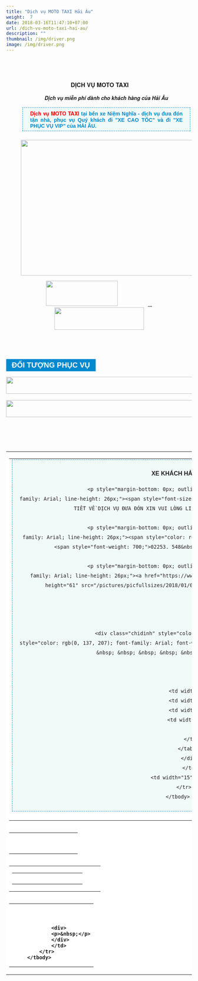 ```yaml
---
title: "Dịch vụ MOTO TAXI Hải Âu"
weight:  7
date: 2018-03-16T11:47:10+07:00
url: /dich-vu-moto-taxi-hai-au/
description: ""
thumbnail: /img/driver.png
image: /img/driver.png
---
```

<div class="description">
                    	   <div class="itemImageBlock" style="border: 0px; outline: 0px; font-size: 14px; vertical-align: baseline; background-image: initial; background-position: initial; background-size: initial; background-repeat: initial; background-attachment: initial; background-origin: initial; background-clip: initial; margin: 10px 0px 16px; padding: 8px; float: left; font-family: &quot;Helvetica Neue&quot;, Helvetica, Arial, sans-serif;">
<div class="clr" style="border: 0px; outline: 0px; vertical-align: baseline; background: transparent; margin: 0px; padding: 0px; clear: both; height: 0px; line-height: 0; float: none; overflow: hidden; visibility: hidden; width: 0px;"><span style="background-color: transparent; color: rgb(51, 51, 51); font-family: Arial, Helvetica, sans-serif; font-size: 16px;">DỊCH VỤ MOTO TAXI</span></div>
</div>

<div id="itemListLeading" style="font-family: &quot;Helvetica Neue&quot;, Helvetica, Arial, sans-serif; font-weight: bold; border: 0px; outline: 0px; vertical-align: baseline; background: transparent; margin: 0px; padding: 0px;">
<div class="itemContainer itemContainerLast" style="border: 0px; outline: 0px; vertical-align: baseline; background: transparent; margin: 0px; padding: 0px; float: left;">
<div class="catItemView groupLeading" style="border: 0px; outline: 0px; vertical-align: baseline; background: transparent; margin: 0px; padding: 4px;">
<div class="catItemHeader" style="border: 0px; outline: 0px; vertical-align: baseline; background: transparent; margin: 0px; padding: 0px;">
<div class="itemHeader" style="border: 0px; outline: 0px; vertical-align: baseline; background-image: initial; background-position: initial; background-size: initial; background-repeat: initial; background-attachment: initial; background-origin: initial; background-clip: initial; margin: 0px; padding: 0px;">
<p style="text-align: center;"><em>&nbsp;</em><span style="font-size:16px;">DỊCH VỤ MOTO TAXI</span></p>

<p style="text-align: center; margin-left: 40px;"><em><span style="font-size:14px;">Dịch vụ miễn phí dành cho khách hàng của Hải Âu</span></em></p>

<p style="color: rgb(68, 68, 68); margin-top: 16px; margin-bottom: 20px; padding: 5px 20px; border: 1px dashed rgb(0, 137, 207); background: none 0px 0px repeat scroll rgb(240, 250, 248); text-align: justify; margin-left: 40px;"><font color="#ff0000"><span style="font-weight: 700;">Dịch vụ MOTO TAXI&nbsp;</span></font><span style="color: rgb(0, 137, 207); font-family: Arial; font-weight: 700;">tại bến xe Niệm Nghĩa - dịch vụ đưa đón tận nhà, phục vụ Quý khách đi "XE CAO TỐC" và đi "XE PHỤC VỤ VIP" của HẢI ÂU.</span></p>
</div>
</div>
</div>
</div>
</div>

<p align="center" style="font-family: &quot;Helvetica Neue&quot;, Helvetica, Arial, sans-serif; font-weight: bold; color: rgb(68, 68, 68); font-size: 14px; margin-left: 40px;"><strong><em><img alt="" height="367" src="/pictures/picfullsizes/2017/12/27/moto%20taxi.jpg" width="550"></em></strong></p>

<p align="center" style="font-family: &quot;Helvetica Neue&quot;, Helvetica, Arial, sans-serif; font-weight: bold; color: rgb(68, 68, 68); font-size: 14px;"><img alt="" height="68" src="/pictures/picfullsizes/2018/01/02/ddt%20moto%20taxi.png" width="195">&nbsp; &nbsp; &nbsp; &nbsp; &nbsp; &nbsp; &nbsp; &nbsp; &nbsp; &nbsp; &nbsp;<a href="https://www.facebook.com/xekhachviphaiau/"> &nbsp;&nbsp;<img alt="" height="61" src="/pictures/picfullsizes/2018/01/02/facebook(3).png" width="243">​</a></p>

<p style="font-family: &quot;Helvetica Neue&quot;, Helvetica, Arial, sans-serif; font-weight: 700; margin-left: 80px; color: rgb(68, 68, 68); font-size: 14px; text-align: justify;">&nbsp; &nbsp; &nbsp; &nbsp; &nbsp; &nbsp; &nbsp; &nbsp; &nbsp; &nbsp; &nbsp;<span style="color: rgb(0, 137, 207); font-size: 16px; text-align: center;">&nbsp; &nbsp; &nbsp; &nbsp; &nbsp; &nbsp; &nbsp; &nbsp; &nbsp; &nbsp; &nbsp; &nbsp; &nbsp; &nbsp; &nbsp; &nbsp; &nbsp; &nbsp; &nbsp; &nbsp; &nbsp; &nbsp; &nbsp; &nbsp; &nbsp; &nbsp; &nbsp; &nbsp; &nbsp; &nbsp; &nbsp;</span>&nbsp; &nbsp; &nbsp; &nbsp; &nbsp; &nbsp; &nbsp; &nbsp; &nbsp; &nbsp;<span style="color: rgb(0, 137, 207); font-size: 16px; text-align: center;">&nbsp; &nbsp; &nbsp; &nbsp; &nbsp; &nbsp; &nbsp; &nbsp; &nbsp; &nbsp; &nbsp; &nbsp; &nbsp; &nbsp; &nbsp; &nbsp; &nbsp; &nbsp; &nbsp; &nbsp; &nbsp; &nbsp; &nbsp; &nbsp; &nbsp; &nbsp; &nbsp; &nbsp; &nbsp; &nbsp;</span></p>

<div style="font-family: arial; font-size: 16px; text-align: center; background: rgb(0, 137, 207); padding: 5px 15px; margin: 15px 0px; color: rgb(255, 255, 255); display: table;"><span style="font-family: arial, helvetica, sans-serif;"><span style="font-size: 20px;"><span style="font-weight: bolder;">ĐỐI TƯỢNG PHỤC VỤ</span></span></span></div>

<div><img alt="" height="46" src="/pictures/picfullsizes/2018/01/06/moto%20taxi%201.png" width="700"></div>

<div style="text-align: justify; margin-left: 120px;">&nbsp;</div>

<div><img alt="" height="46" src="/pictures/picfullsizes/2018/01/06/moto%20taxi%202.png" width="700"></div>

<div>&nbsp;</div>

<div>&nbsp; &nbsp; &nbsp; &nbsp; &nbsp; &nbsp; &nbsp; &nbsp; &nbsp; &nbsp; &nbsp;<span style="color: rgb(0, 137, 207); font-size: 16px; text-align: center;">&nbsp; &nbsp; &nbsp; &nbsp; &nbsp; &nbsp; &nbsp; &nbsp; &nbsp; &nbsp; &nbsp; &nbsp; &nbsp; &nbsp; &nbsp; &nbsp; &nbsp; &nbsp; &nbsp; &nbsp; &nbsp; &nbsp; &nbsp; &nbsp; &nbsp; &nbsp; &nbsp; &nbsp; &nbsp; &nbsp; &nbsp;</span>&nbsp; &nbsp; &nbsp; &nbsp; &nbsp; &nbsp; &nbsp; &nbsp; &nbsp; &nbsp;<span style="color: rgb(0, 137, 207); font-size: 16px; text-align: center;">&nbsp; &nbsp; &nbsp; &nbsp; &nbsp; &nbsp; &nbsp; &nbsp; &nbsp; &nbsp; &nbsp; &nbsp; &nbsp; &nbsp; &nbsp; &nbsp; &nbsp; &nbsp; &nbsp; &nbsp; &nbsp; &nbsp; &nbsp; &nbsp; &nbsp; &nbsp; &nbsp; &nbsp; &nbsp; &nbsp;</span><br>
<span style="background-color: transparent; text-indent: -0.25in; font-size: 16px; color: rgb(0, 137, 207); font-weight: 700;">&nbsp; &nbsp; &nbsp; &nbsp; &nbsp; &nbsp; &nbsp; &nbsp; &nbsp; &nbsp; &nbsp; &nbsp; &nbsp; &nbsp; &nbsp;</span><span style="background-color: transparent; text-indent: -0.25in;">&nbsp; &nbsp; &nbsp; &nbsp;</span>&nbsp; &nbsp; &nbsp; &nbsp;</div>

<table align="left" cellpadding="0" cellspacing="0" style="font-family: &quot;Helvetica Neue&quot;, Helvetica, Arial, sans-serif; font-weight: bold; background-color: rgb(255, 255, 255); text-align: justify;">
	<tbody>
		<tr>
			<td width="79">
			<div style="background-color: transparent;">
			<table align="left" cellpadding="0" cellspacing="0">
				<tbody>
					<tr>
						<td width="227">
						<div class="container" style="width: 900px; position: relative; max-width: 100%; font-family: arial;">
						<div class="ict detail">
						<div class="chidinh" style="color: rgb(41, 43, 44); font-size: 16px;">
						<div style="outline: 0px; font-size: 14px; font-family: Arial; line-height: 26px; color: rgb(35, 31, 32); background-color: transparent;">
						<div style="outline: 0px; font-size: 16px; font-family: arial; line-height: 26px; border: 1px dashed rgb(0, 137, 207); padding: 10px 15px; margin-bottom: 20px; text-align: center; background: rgb(240, 250, 248);">
						<p style="margin-bottom: 0px; outline: 0px; padding: 0px; font-size: 14px; font-family: Arial; line-height: 26px;"><span style="font-size: 16px;"><span style="font-weight: 700;">XE KHÁCH HẢI ÂU</span></span></p>

						<p style="margin-bottom: 0px; outline: 0px; padding: 0px; font-size: 14px; font-family: Arial; line-height: 26px;"><span style="font-size: 16px;"><span style="font-weight: 700;">MỌI CHI TIẾT VỀ DỊCH VỤ ĐƯA ĐÓN XIN VUI LÒNG LIÊN HỆ:&nbsp;</span></span></p>

						<p style="margin-bottom: 0px; outline: 0px; padding: 0px; font-size: 14px; font-family: Arial; line-height: 26px;"><span style="color: rgb(255, 0, 0);"><span style="font-size: 16px;"><span style="font-weight: 700;">02253. 548&nbsp;548&nbsp;</span></span></span></p>

						<p style="margin-bottom: 0px; outline: 0px; padding: 0px; font-size: 14px; font-family: Arial; line-height: 26px;"><a href="https://www.facebook.com/xekhachviphaiau/"><img alt="" height="61" src="/pictures/picfullsizes/2018/01/02/facebook(1).png" width="243"></a></p>
						</div>
						</div>
						</div>

						<div class="chidinh" style="color: rgb(41, 43, 44); font-size: 16px;"><span style="color: rgb(0, 137, 207); font-family: Arial; font-weight: 700;">&nbsp; &nbsp; &nbsp; &nbsp; &nbsp; &nbsp; &nbsp; &nbsp; &nbsp; &nbsp; &nbsp;</span></div>
						</div>
						</div>
						</td>
						<td width="13">&nbsp;</td>
						<td width="79">&nbsp;</td>
						<td width="15">&nbsp;</td>
						<td width="227">&nbsp;</td>
					</tr>
				</tbody>
			</table>
			</div>
			</td>
			<td width="15">&nbsp;</td>
		</tr>
	</tbody>
</table>

<table align="left" cellpadding="0" cellspacing="0" style="font-family: sans-serif, Arial, Verdana, &quot;Trebuchet MS&quot;; font-weight: 300; background-color: rgb(255, 255, 255); text-align: justify;">
	<tbody>
		<tr>
			<td height="7" width="46">
			<p>&nbsp;</p>
			</td>
			<td width="13">
			<p>&nbsp;</p>
			</td>
			<td width="79">
			<p style="text-align: start;">&nbsp;</p>
			</td>
		</tr>
	</tbody>
</table>

<table align="left" cellpadding="0" cellspacing="0" style="font-family: &quot;Helvetica Neue&quot;, Helvetica, Arial, sans-serif; font-weight: bold;">
	<tbody>
		<tr>
			<td>
			<div>
			<table align="left" cellpadding="0" cellspacing="0">
				<tbody>
					<tr>
						<td>
						<div>
						<div>
						<div>&nbsp; &nbsp; &nbsp; &nbsp; &nbsp; &nbsp; &nbsp; &nbsp; &nbsp; &nbsp; &nbsp;</div>
						</div>
						</div>
						</td>
						<td>&nbsp;</td>
						<td>&nbsp;</td>
						<td>&nbsp;</td>
						<td>&nbsp;</td>
					</tr>
				</tbody>
			</table>
			</div>
			</td>
			<td>&nbsp;</td>
			<td>&nbsp;</td>
		</tr>
		<tr>
		</tr>
	</tbody>
</table>

<table align="left" cellpadding="0" cellspacing="0" style="font-family: &quot;Helvetica Neue&quot;, Helvetica, Arial, sans-serif; font-weight: bold;">
	<tbody>
		<tr>
			<td height="7">&nbsp;</td>
			<td>&nbsp;</td>
			<td>
			<p style="margin-left:160px;">&nbsp;</p>

			<div>
			<p>&nbsp;</p>
			</div>
			</td>
		</tr>
	</tbody>
</table>
                    </div>